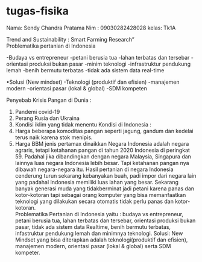# tugas-fisika
Nama: Sendy Chandra Pratama 
Nim : 09030282428028
kelas: Tk1A

Trend and Sustainability : Smart Farming Research”	
Problematika pertanian di Indonesia

-Budaya vs entrepreneur
-petani berusia tua
-lahan terbatas dan tersebar
-orientasi produksi bukan pasar
-minim teknologi
-infrastruktur pendukung lemah
-benih bermutu terbatas
-tidak ada sistem data real-time

•Solusi (New mindset) 
-Teknologi (produktif dan efisien) 
-manajemen modern
-orientasi pasar (lokal & global) 
-SDM kompeten

	
Penyebab Krisis Pangan di Dunia :
1.	Pandemi covid-19
2.	Perang Rusia dan Ukraina
3.	Kondisi iklim yang tidak menentu
Kondisi di Indonesia :
1.	Harga beberapa komoditas pangan seperti jagung, gandum dan kedelai terus naik karena stok menipis.
2.	Harga BBM jenis pertamax dinaikkan
	Negara Indonesia adalah negara agraris, tetapi ketahanan pangan di tahun 2020 Indonesia di peringkat 59. 
Padahal jika dibandingkan dengan negara Malaysia, Singapura dan lainnya luas negara Indonesia lebih besar. 
Tapi ketahanan pangan nya dibawah negara-negara itu. Hasil pertanian di negara Indonesia cenderung turun sekarang kebanyakan buah, padi impor  dari negara lain yang padahal Indonesia memiliki luas lahan yang besar.
Sekarang banyak generasi muda yang tidakberminat jadi petani karena panas dan kotor-kotoran tapi sebagai orang komputer yang bisa memanfaatkan teknologi yang dilakukan secara otomatis tidak perlu panas dan kotor-kotoran.  
Problematika Pertanian di Indonesia yaitu : budaya vs entrepreneur, petani berusia tua, lahan terbatas dan tersebar, orientasi produksi bukan pasar, tidak ada sistem data Realtime, benih bermutu terbatas, infastruktur pendukung lemah dan minimnya teknologi.
Solusi: New Mindset yang bisa diterapkan adalah teknologi(produktif dan efisien), manajemen modern, orientasi pasar (lokal & global) serta SDM kompeter.
